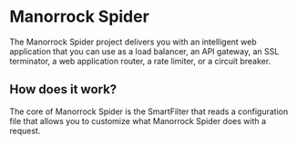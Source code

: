 # Manorrock Spider

The Manorrock Spider project delivers you with an intelligent web application
that you can use as a load balancer, an API gateway, an SSL terminator, a web 
application router, a rate limiter, or a circuit breaker.

## How does it work?

The core of Manorrock Spider is the SmartFilter that reads a configuration file 
that allows you to customize what Manorrock Spider does with a request.
